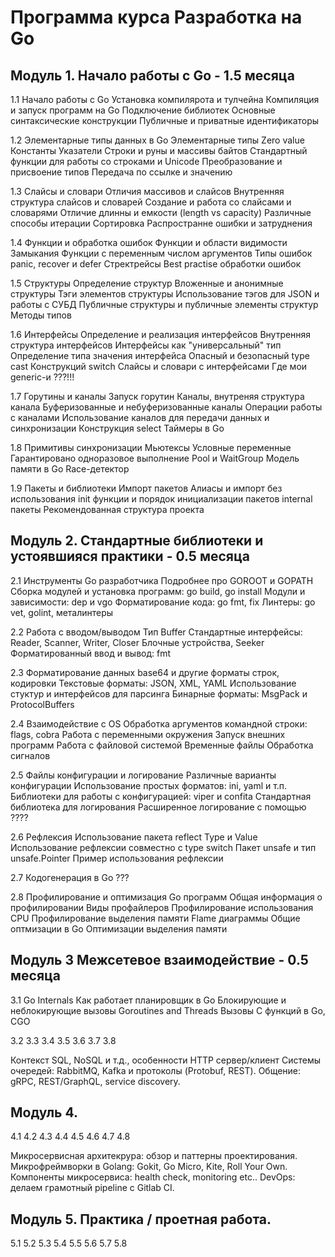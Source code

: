# Программа курса Разработка на Go

## Модуль 1. Начало работы с Go  - 1.5 месяца

1.1 Начало работы c Go
Установка компилярота и тулчейна
Компиляция и запуск программ на Go
Подключение библиотек
Основные синтаксические конструкции
Публичные и приватные идентификаторы

1.2 Элементарные типы данных в Go
Элементарные типы
Zero value
Константы
Указатели
Строки и руны и массивы байтов
Стандартный функции для работы со строками и Unicode
Преобразование и присвоение типов
Передача по ссылке и значению

1.3 Слайсы и словари
Отличия массивов и слайсов
Внутренняя структура слайсов и словарей
Создание и работа со слайсами и словарями
Отличие длинны и емкости (length vs capacity)
Различные способы итерации
Сортировка
Распространне ошибки и затруднения

1.4 Функции и обработка ошибок
Функции и области видимости 
Замыкания
Функции с переменным числом аргументов
Типы ошибок
panic, recover и defer
Стректрейсы
Best practise обработки ошибок

1.5 Структуры
Определение структур
Вложенные и анонимные структуры
Тэги элементов структуры
Использование тэгов для JSON и работы с СУБД
Публичные структуры и публичные элементы структур
Методы типов 

1.6 Интерфейсы
Определение и реализация интерфейсов
Внутренняя структура интерфейсов
Интерфейсы как "универсальный" тип
Определение типа значения интерфейса
Опасный и безопасный type cast
Конструкций switch 
Слайсы и словари с интерфейсами
Где мои generic-и ???!!!

1.7 Горутины и каналы
Запуск горутин
Каналы, внутреняя структура канала
Буферизованные и небуферизованные каналы
Операции работы с каналами
Использование каналов для передачи данных и синхронизации
Конструкция select
Таймеры в Go

1.8 Примитивы синхронизации
Мьютексы
Условные переменные
Гарантировано одноразовое выполнение
Pool и WaitGroup
Модель памяти в Go
Race-детектор

1.9 Пакеты и библиотеки 
Импорт пакетов
Алиасы и импорт без использования
init функции и порядок инициализации пакетов
internal пакеты
Рекомендованная структура проекта


## Модуль 2. Стандартные библиотеки и устоявшияся практики - 0.5 месяца

2.1 Инструменты Go разработчика
Подробнее про GOROOT и GOPATH
Сборка модулей и установка программ: go build, go install
Модули и зависимости: dep и vgo
Форматирование кода: go fmt, fix
Линтеры: go vet, golint, металинтеры

2.2 Работа с вводом/выводом
Тип Buffer
Стандартные интерфейсы: Reader, Scanner, Writer, Closer
Блочные устройства, Seeker
Форматированный ввод и вывод: fmt

2.3 Форматирование данных
base64 и другие форматы строк, кодировки
Текстовые форматы: JSON, XML, YAML
Использование стуктур и интерфейсов для парсинга
Бинарные форматы: MsgPack и ProtocolBuffers

2.4 Взаимодействие с OS
Обработка аргументов командной строки: flags, cobra
Работа с переменными окружения
Запуск внешних программ
Работа с файловой системой
Временные файлы
Обработка сигналов

2.5 Файлы конфигурации и логирование
Различные варианты конфигурации
Использование простых форматов: ini, yaml и т.п.
Библиотеки для работы с конфигурацией: viper и confita
Стандартная библиотека для логирования
Расширенное логирование с помощью ????

2.6 Рефлексия
Использование пакета reflect
Type и Value
Использование рефлексии совместно с type switch
Пакет unsafe и тип unsafe.Pointer
Пример использования рефлексии

2.7 Кодогенерация в Go
???

2.8 Профилирование и оптимизация Go программ
Общая информация о профилировании
Виды профайлеров
Профилирование использования  CPU
Профилирование выделения памяти
Flame диаграммы
Общие оптмизации в Go
Оптимизации выделения памяти


## Модуль 3 Межсетевое взаимодействие - 0.5 месяца

3.1 Go Internals
Как работает планировщик в Go
Блокирующие и неблокирующие вызовы
Goroutines and Threads
Вызовы С функций в Go, CGO

3.2
3.3
3.4
3.5
3.6
3.7
3.8


Контекст
SQL, NoSQL и т.д., особенности
HTTP сервер/клиент
Системы очередей: RabbitMQ, Kafka и протоколы (Protobuf, REST).
Общение: gRPC, REST/GraphQL, service discovery.

## Модуль 4. 

4.1
4.2
4.3
4.4
4.5
4.6
4.7
4.8

Микросервисная архитекрура: обзор и паттерны проектирования.
Микрофреймворки в Golang: Gokit, Go Micro, Kite, Roll Your Own.
Компоненты микросервиса: health check, monitoring etc..
DevOps: делаем грамотный pipeline с Gitlab CI. 

## Модуль 5. Практика / проетная работа.
5.1
5.2
5.3
5.4
5.5
5.6
5.7
5.8
